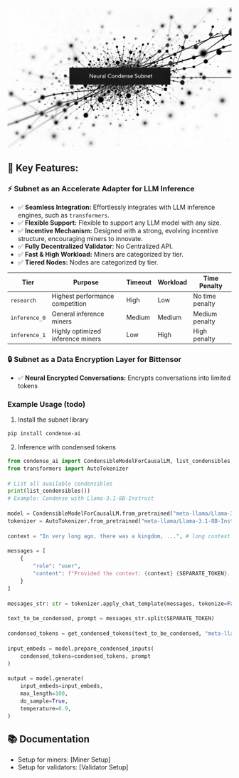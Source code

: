 <div align="center">
<picture>
    <source srcset="./assets/images/condense-main.png">
    <img src="./assets/images/condense-main.png" alt="Neural Condense Subnet" style="width:800px;">
</picture>
</div>

## 🌟 Key Features:

### ⚡ Subnet as an Accelerate Adapter for LLM Inference
- ✅ **Seamless Integration:** Effortlessly integrates with LLM inference engines, such as `transformers`.
- ✅ **Flexible Support:** Flexible to support any LLM model with any size.
- ✅ **Incentive Mechanism:** Designed with a strong, evolving incentive structure, encouraging miners to innovate.
- ✅ **Fully Decentralized Validator**: No Centralized API.
- ✅ **Fast & High Workload:** Miners are categorized by tier. 
- ✅ **Tiered Nodes:** Nodes are categorized by tier.

| **Tier**       | **Purpose**                   | **Timeout**  | **Workload**  | **Time Penalty** |
|----------------|-------------------------------|--------------|---------------|------------------|
| `research`     | Highest performance competition | High         | Low           | No time penalty  |
| `inference_0`  | General inference miners      | Medium       | Medium        | Medium penalty   |
| `inference_1`  | Highly optimized inference miners        | Low          | High          | High penalty     |


### 🔒 Subnet as a Data Encryption Layer for Bittensor
- ✅ **Neural Encrypted Conversations:** Encrypts conversations into limited tokens

### Example Usage (todo)
1. Install the subnet library
```bash
pip install condense-ai
```
2. Inference with condensed tokens
```python
from condense_ai import CondensibleModelForCausalLM, list_condensibles, SEPARATE_TOKEN, get_condensed_tokens
from transformers import AutoTokenizer

# List all available condensibles
print(list_condensibles())
# Example: Condense with Llama-3.1-8B-Instruct

model = CondensibleModelForCausalLM.from_pretrained("meta-llama/Llama-3.1-8B-Instruct")
tokenizer = AutoTokenizer.from_pretrained("meta-llama/Llama-3.1-8B-Instruct")

context = "In very long ago, there was a kingdom, ...", # long context

messages = [
    {
        "role": "user",
        "content": f"Provided the context: {context} {SEPARATE_TOKEN}. What happened next?"
    }
]

messages_str: str = tokenizer.apply_chat_template(messages, tokenize=False)

text_to_be_condensed, prompt = messages_str.split(SEPARATE_TOKEN)

condensed_tokens = get_condensed_tokens(text_to_be_condensed, "meta-llama/Llama-3.1-8B-Instruct", tier="inference_0")

input_embeds = model.prepare_condensed_inputs(
    condensed_tokens=condensed_tokens, prompt
)

output = model.generate(
    input_embeds=input_embeds,
    max_length=100,
    do_sample=True,
    temperature=0.9,
)
```

## 📚 Documentation
- Setup for miners: [Miner Setup]
- Setup for validators: [Validator Setup]
